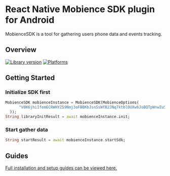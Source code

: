 # React Native Mobience SDK plugin for Android
MobienceSDK is a tool for gathering users phone data and events tracking. 

## Overview

[![Library version](https://img.shields.io/badge/pub-1.0.2-blue)](https://pub.dev/packages/flutter_mobience) [![Platforms](https://img.shields.io/badge/platforms-android-lightgrey)](https://developer.android.com/)

## Getting Started
### Initialize SDK first
```dart
MobienceSDK mobienceInstance = MobienceSDK(MobienceOptions(
      "V0K6jhiIfem6CRWHYZ59Nmj3oFBBKbJsnSsWfR2JNq7ktblOUXwbJoBQTpWnw2uSwW76gpiu2kun50jweTY69B"
  ));
String libraryInitResult = await mobienceInstance.init;
```
### Start gather data
```dart
String startResult = await mobienceInstance.startSdk;
```
## Guides
[Full installation and setup guides can be viewed here.](https://wiki.spicymobile.pl/wiki/mobigatesdk/view/Main/sdkintegration/flutterintegration/)

